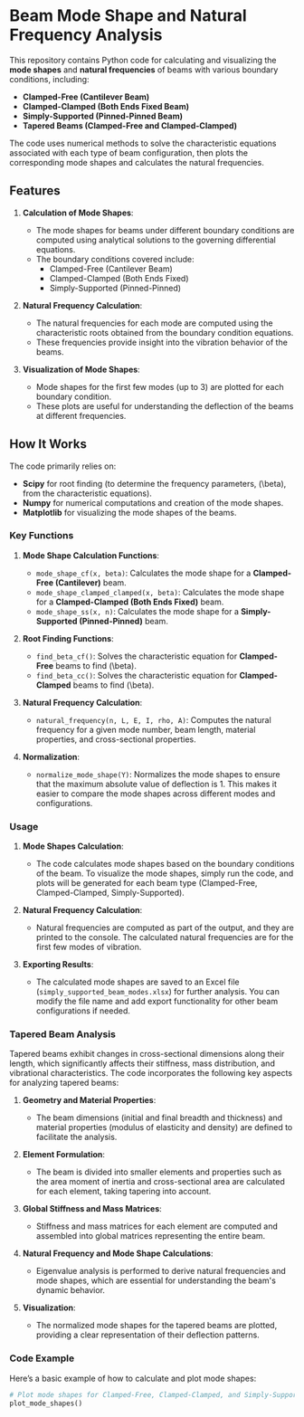 # Beam Mode Shape and Natural Frequency Analysis

This repository contains Python code for calculating and visualizing the **mode shapes** and **natural frequencies** of beams with various boundary conditions, including:

- **Clamped-Free (Cantilever Beam)**
- **Clamped-Clamped (Both Ends Fixed Beam)**
- **Simply-Supported (Pinned-Pinned Beam)**
- **Tapered Beams (Clamped-Free and Clamped-Clamped)**

The code uses numerical methods to solve the characteristic equations associated with each type of beam configuration, then plots the corresponding mode shapes and calculates the natural frequencies.

## Features

1. **Calculation of Mode Shapes**: 
    - The mode shapes for beams under different boundary conditions are computed using analytical solutions to the governing differential equations.
    - The boundary conditions covered include:
        - Clamped-Free (Cantilever Beam)
        - Clamped-Clamped (Both Ends Fixed)
        - Simply-Supported (Pinned-Pinned)
      
2. **Natural Frequency Calculation**:
    - The natural frequencies for each mode are computed using the characteristic roots obtained from the boundary condition equations.
    - These frequencies provide insight into the vibration behavior of the beams.

3. **Visualization of Mode Shapes**:
    - Mode shapes for the first few modes (up to 3) are plotted for each boundary condition.
    - These plots are useful for understanding the deflection of the beams at different frequencies.

## How It Works

The code primarily relies on:
- **Scipy** for root finding (to determine the frequency parameters, \(\beta\), from the characteristic equations).
- **Numpy** for numerical computations and creation of the mode shapes.
- **Matplotlib** for visualizing the mode shapes of the beams.

### Key Functions

1. **Mode Shape Calculation Functions**:
   - `mode_shape_cf(x, beta)`: Calculates the mode shape for a **Clamped-Free (Cantilever)** beam.
   - `mode_shape_clamped_clamped(x, beta)`: Calculates the mode shape for a **Clamped-Clamped (Both Ends Fixed)** beam.
   - `mode_shape_ss(x, n)`: Calculates the mode shape for a **Simply-Supported (Pinned-Pinned)** beam.

2. **Root Finding Functions**:
   - `find_beta_cf()`: Solves the characteristic equation for **Clamped-Free** beams to find \(\beta\).
   - `find_beta_cc()`: Solves the characteristic equation for **Clamped-Clamped** beams to find \(\beta\).

3. **Natural Frequency Calculation**:
   - `natural_frequency(n, L, E, I, rho, A)`: Computes the natural frequency for a given mode number, beam length, material properties, and cross-sectional properties.

4. **Normalization**:
   - `normalize_mode_shape(Y)`: Normalizes the mode shapes to ensure that the maximum absolute value of deflection is 1. This makes it easier to compare the mode shapes across different modes and configurations.

### Usage

1. **Mode Shapes Calculation**:
   - The code calculates mode shapes based on the boundary conditions of the beam. To visualize the mode shapes, simply run the code, and plots will be generated for each beam type (Clamped-Free, Clamped-Clamped, Simply-Supported).
   
2. **Natural Frequency Calculation**:
   - Natural frequencies are computed as part of the output, and they are printed to the console. The calculated natural frequencies are for the first few modes of vibration.

3. **Exporting Results**:
   - The calculated mode shapes are saved to an Excel file (`simply_supported_beam_modes.xlsx`) for further analysis. You can modify the file name and add export functionality for other beam configurations if needed.

### Tapered Beam Analysis

Tapered beams exhibit changes in cross-sectional dimensions along their length, which significantly affects their stiffness, mass distribution, and vibrational characteristics. The code incorporates the following key aspects for analyzing tapered beams:

1. **Geometry and Material Properties**:
   - The beam dimensions (initial and final breadth and thickness) and material properties (modulus of elasticity and density) are defined to facilitate the analysis.

2. **Element Formulation**:
   - The beam is divided into smaller elements and properties such as the area moment of inertia and cross-sectional area are calculated for each element, taking tapering into account.

3. **Global Stiffness and Mass Matrices**:
   - Stiffness and mass matrices for each element are computed and assembled into global matrices representing the entire beam.
     
4. **Natural Frequency and Mode Shape Calculations**:
   - Eigenvalue analysis is performed to derive natural frequencies and mode shapes, which are essential for understanding the beam's dynamic behavior.

5. **Visualization**:
   - The normalized mode shapes for the tapered beams are plotted, providing a clear representation of their deflection patterns.

### Code Example

Here’s a basic example of how to calculate and plot mode shapes:

```python
# Plot mode shapes for Clamped-Free, Clamped-Clamped, and Simply-Supported beams
plot_mode_shapes()
